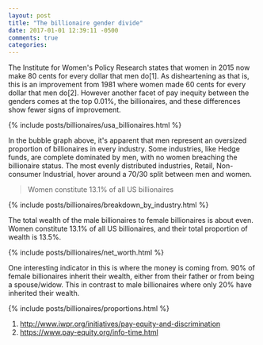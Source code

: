 ```yaml
---
layout: post
title: "The billionaire gender divide"
date: 2017-01-01 12:39:11 -0500
comments: true
categories: 
---
```


The Institute for Women's Policy Research states that women in 2015 now make 80 cents for every dollar that men do[1]. As disheartening as that is, this is an improvement from 1981 where women made 60 cents for every dollar that men do[2]. However another facet of pay inequity between the genders comes at the top 0.01%, the billionaires, and these differences show fewer signs of improvement.

<!-- more -->

{% include posts/billionaires/usa_billionaires.html %}

In the bubble graph above, it's apparent that men represent an oversized proportion of billionaires in every industry. Some industries, like Hedge funds, are complete dominated by men, with no women breaching the billionaire status. The most evenly distributed industries, Retail, Non-consumer Industrial, hover around a 70/30 split between men and women.

> Women constitute 13.1% of all US billionaires

{% include posts/billionaires/breakdown_by_industry.html %}

The total wealth of the male billionaires to female billionaires is about even. Women constitute 13.1% of all US billionaires, and their total proportion of wealth is 13.5%.


{% include posts/billionaires/net_worth.html %}

One interesting indicator in this is where the money is coming from. 90% of female billionaires inherit their wealth, either from their father or from being a spouse/widow. This in contrast to male billionaires where only 20% have inherited their wealth.

{% include posts/billionaires/proportions.html %}


1. http://www.iwpr.org/initiatives/pay-equity-and-discrimination
2. https://www.pay-equity.org/info-time.html
